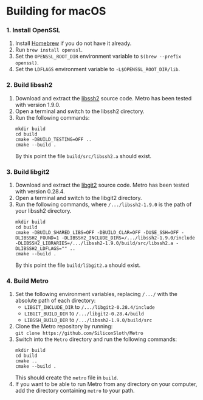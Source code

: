 # Building for macOS

### 1. Install OpenSSL
1. Install [Homebrew](https://brew.sh/) if you do not have it already.
2. Run `brew install openssl`.
3. Set the `OPENSSL_ROOT_DIR` environment variable to `$(brew --prefix openssl)`.
4. Set the `LDFLAGS` environment variable to `-L$OPENSSL_ROOT_DIR/lib`.

### 2. Build libssh2
1. Download and extract the [libssh2](https://www.libssh2.org/) source code. Metro has been tested with version 1.9.0.
2. Open a terminal and switch to the libssh2 directory.
3. Run the following commands:
   ```shell
   mkdir build
   cd build
   cmake -DBUILD_TESTING=OFF ..
   cmake --build .
   ```
   By this point the file `build/src/libssh2.a` should exist.
   
### 3. Build libgit2
1. Download and extract the [libgit2](https://libgit2.org/) source code. Metro has been tested with version 0.28.4.
3. Open a terminal and switch to the libgit2 directory.
4. Run the following commands, where `/.../libssh2-1.9.0` is the path of your libssh2 directory.
   ```shell
   mkdir build
   cd build
   cmake -DBUILD_SHARED_LIBS=OFF -DBUILD_CLAR=OFF -DUSE_SSH=OFF -DLIBSSH2_FOUND=1 -DLIBSSH2_INCLUDE_DIRS=/.../libssh2-1.9.0/include -DLIBSSH2_LIBRARIES=/.../libssh2-1.9.0/build/src/libssh2.a -DLIBSSH2_LDFLAGS="" ..
   cmake --build .
   ```
   By this point the file `build/libgit2.a` should exist.
   
### 4. Build Metro
1. Set the following environment variables, replacing `/.../` with the absolute path of each directory:
   * `LIBGIT_INCLUDE_DIR` to `/.../libgit2-0.28.4/include`
   * `LIBGIT_BUILD_DIR` to `/.../libgit2-0.28.4/build`
   * `LIBSSH_BUILD_DIR` to `/.../libssh2-1.9.0/build/src`
2. Clone the Metro repository by running: \
   `git clone https://github.com/SiliconSloth/Metro`
3. Switch into the `Metro` directory and run the following commands:
   ```shell
   mkdir build
   cd build
   cmake ..
   cmake --build .
   ```
   This should create the `metro` file in `build`.
4. If you want to be able to run Metro from any directory on your computer,
   add the directory containing `metro` to your path.